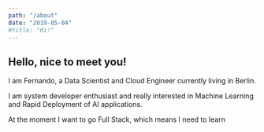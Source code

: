 ```yaml
---
path: "/about"
date: "2019-05-04"
#title: "Hi!"
---
```


## Hello, nice to meet you! 

I am <span class="colored-text_2">Fernando</span>, a Data Scientist and Cloud Engineer currently living in <span class="colored-text_2">Berlin</span>. 

I am system developer enthusiast and really interested in Machine Learning and Rapid Deployment of AI applications. 

At the moment I want to go Full Stack, which means I need to learn 

